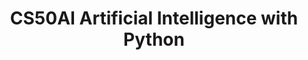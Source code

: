 <div align="center">
<h1>CS50AI Artificial Intelligence with Python</h1>
</div>
<p align="center">
<img src = "">
</p>